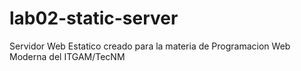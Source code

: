 # lab02-static-server
Servidor Web Estatico  creado para la materia de Programacion Web Moderna del ITGAM/TecNM
